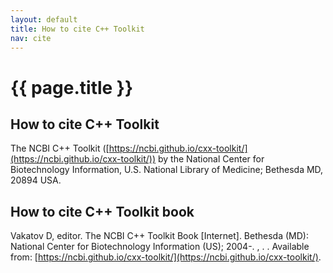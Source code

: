 ```yaml
---
layout: default
title: How to cite C++ Toolkit
nav: cite
---
```


{{ page.title }}
=================================================

How to cite C++ Toolkit
-------------------------------------------------

The NCBI C++ Toolkit ([https://ncbi.github.io/cxx-toolkit/](https://ncbi.github.io/cxx-toolkit/)) by the National Center for Biotechnology Information, U.S. National Library of Medicine; Bethesda MD, 20894 USA.

How to cite C++ Toolkit book
-------------------------------------------------

Vakatov D, editor. The NCBI C++ Toolkit Book [Internet]. Bethesda (MD): National Center for Biotechnology Information (US); 2004-. , . .
Available from: [https://ncbi.github.io/cxx-toolkit/](https://ncbi.github.io/cxx-toolkit/).
